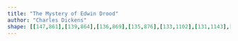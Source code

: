 ```yaml
---
title: "The Mystery of Edwin Drood"
author: "Charles Dickens"
shape: [[147,861],[139,864],[136,869],[135,876],[133,1102],[131,1143],[129,1443],[127,1500],[128,1522],[126,1698],[123,1788],[122,1961],[120,2012],[123,2035],[127,2039],[134,2041],[179,2041],[184,2038],[186,2031],[186,1987],[189,1952],[194,1769],[198,1459],[202,1312],[201,1281],[204,1129],[205,868],[201,864],[178,861]]
---
```

